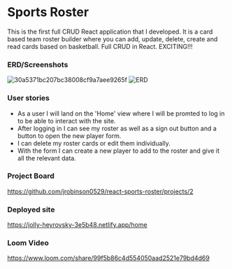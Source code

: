 # Sports Roster
This is the first full CRUD React application that I developed. It is a card based team roster builder where you can add, update, delete, create and read cards based on basketball. Full CRUD in React. EXCITING!!!

### ERD/Screenshots

![30a5371bc207bc38008cf9a7aee9265f](https://user-images.githubusercontent.com/45837967/118664024-c1e6ee80-b7b6-11eb-9e28-c5ae5c80f1a2.png)
![ERD](https://github.com/nss-nightclass-projects/exercise-vault/raw/master/images/react_roster_erd.png)

### User stories
- As a user I will land on the 'Home' view where I will be promted to log in to be able to interact with the site.
- After logging in I can see my roster as well as a sign out button and a button to open the new player form.
- I can delete my roster cards or edit them individually.
- With the form I can create a new player to add to the roster and give it all the relevant data.

### Project Board
https://github.com/jrobinson0529/react-sports-roster/projects/2
### Deployed site
https://jolly-heyrovsky-3e5b48.netlify.app/home
### Loom Video
https://www.loom.com/share/99f5b86c4d554050aad2521e79bd4d69
